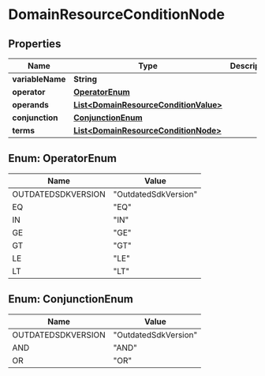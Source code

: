 
# DomainResourceConditionNode

## Properties
Name | Type | Description | Notes
------------ | ------------- | ------------- | -------------
**variableName** | **String** |  |  [optional]
**operator** | [**OperatorEnum**](#OperatorEnum) |  |  [optional]
**operands** | [**List&lt;DomainResourceConditionValue&gt;**](DomainResourceConditionValue.md) |  |  [optional]
**conjunction** | [**ConjunctionEnum**](#ConjunctionEnum) |  |  [optional]
**terms** | [**List&lt;DomainResourceConditionNode&gt;**](DomainResourceConditionNode.md) |  |  [optional]


<a name="OperatorEnum"></a>
## Enum: OperatorEnum
Name | Value
---- | -----
OUTDATEDSDKVERSION | &quot;OutdatedSdkVersion&quot;
EQ | &quot;EQ&quot;
IN | &quot;IN&quot;
GE | &quot;GE&quot;
GT | &quot;GT&quot;
LE | &quot;LE&quot;
LT | &quot;LT&quot;


<a name="ConjunctionEnum"></a>
## Enum: ConjunctionEnum
Name | Value
---- | -----
OUTDATEDSDKVERSION | &quot;OutdatedSdkVersion&quot;
AND | &quot;AND&quot;
OR | &quot;OR&quot;



